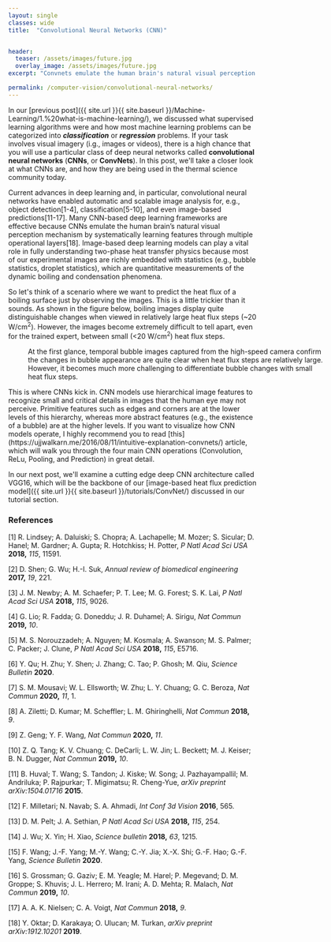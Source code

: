 ```yaml
---
layout: single
classes: wide
title:  "Convolutional Neural Networks (CNN)"


header:
  teaser: /assets/images/future.jpg
  overlay_image: /assets/images/future.jpg
excerpt: "Convnets emulate the human brain's natural visual perception mechanism by systematically learning features through multiple operational layers."

permalink: /computer-vision/convolutional-neural-networks/
---
```




In our [previous post]({{ site.url }}{{ site.baseurl }}/Machine-Learning/1.%20what-is-machine-learning/), we discussed what supervised learning algorithms were and how most machine learning problems can be categorized into ***classification*** or ***regression*** problems. If your task involves visual imagery (i.g., images or videos), there is a high chance that you will use a particular class of deep neural networks called **convolutional neural networks** (**CNNs**, or **ConvNets**). In this post, we'll take a closer look at what CNNs are, and how they are being used in the thermal science community today.

Current advances in deep learning and, in particular, convolutional neural networks have enabled automatic and scalable image analysis for, e.g., object detection[1-4], classification[5-10], and even image-based predictions[11-17]. Many CNN-based deep learning frameworks are effective because CNNs emulate the human brain’s natural visual perception mechanism by systematically learning features through multiple operational layers[18]. Image-based deep learning models can play a vital role in fully understanding two-phase heat transfer physics because most of our experimental images are richly embedded with statistics (e.g., bubble statistics, droplet statistics), which are quantitative measurements of the dynamic boiling and condensation phenomena.

So let's think of a scenario where we want to predict the heat flux of a boiling surface just by observing the images. This is a little trickier than it sounds. As shown in the figure below, boiling images display quite distinguishable changes when viewed in relatively large heat flux steps (~20 W/cm<sup>2</sup>). However, the images become extremely difficult to tell apart, even for the trained expert, between small (<20 W/cm<sup>2</sup>) heat flux steps. 

<figure style="width: 600px" class="align-center">
  <img src="{{ site.url }}{{ site.baseurl }}/assets/images/heat-flux.png" alt="">
  <figcaption>At the first glance, temporal bubble images captured from the high-speed camera confirm the changes in bubble appearance are quite clear when heat flux steps are relatively large. However, it becomes much more challenging to differentiate bubble changes with small heat flux steps.</figcaption>
</figure> 
This is where CNNs kick in. CNN models use hierarchical image features to recognize small and critical details in images that the human eye may not perceive. Primitive features such as edges and corners are at the lower levels of this hierarchy, whereas more abstract features (e.g., the existence of a bubble) are at the higher levels. If you want to visualize how CNN models operate, I highly recommend you to read [this](https://ujjwalkarn.me/2016/08/11/intuitive-explanation-convnets/) article, which will walk you through the four main CNN operations (Convolution, ReLu, Pooling, and Prediction) in great detail.

In our next post, we'll examine a cutting edge deep CNN architecture called VGG16, which will be the backbone of our [image-based heat flux prediction model]({{ site.url }}{{ site.baseurl }}/tutorials/ConvNet/) discussed in our tutorial section. 



### References

[1] R. Lindsey; A. Daluiski; S. Chopra; A. Lachapelle; M. Mozer; S. Sicular; D. Hanel; M. Gardner; A. Gupta; R. Hotchkiss; H. Potter, *P Natl Acad Sci USA* **2018,** *115*, 11591.

[2] D. Shen; G. Wu; H.-I. Suk, *Annual review of biomedical engineering* **2017,** *19*, 221.

[3] J. M. Newby; A. M. Schaefer; P. T. Lee; M. G. Forest; S. K. Lai, *P Natl Acad Sci USA* **2018,** *115*, 9026.

[4] G. Lio; R. Fadda; G. Doneddu; J. R. Duhamel; A. Sirigu, *Nat Commun* **2019,** *10*.

[5] M. S. Norouzzadeh; A. Nguyen; M. Kosmala; A. Swanson; M. S. Palmer; C. Packer; J. Clune, *P Natl Acad Sci USA* **2018,** *115*, E5716.

[6] Y. Qu; H. Zhu; Y. Shen; J. Zhang; C. Tao; P. Ghosh; M. Qiu, *Science Bulletin* **2020**.

[7] S. M. Mousavi; W. L. Ellsworth; W. Zhu; L. Y. Chuang; G. C. Beroza, *Nat Commun* **2020,** *11*, 1.

[8] A. Ziletti; D. Kumar; M. Scheffler; L. M. Ghiringhelli, *Nat Commun* **2018,** *9*.

[9] Z. Geng; Y. F. Wang, *Nat Commun* **2020,** *11*.

[10] Z. Q. Tang; K. V. Chuang; C. DeCarli; L. W. Jin; L. Beckett; M. J. Keiser; B. N. Dugger, *Nat Commun* **2019,** *10*.

[11] B. Huval; T. Wang; S. Tandon; J. Kiske; W. Song; J. Pazhayampallil; M. Andriluka; P. Rajpurkar; T. Migimatsu; R. Cheng-Yue, *arXiv preprint arXiv:1504.01716* **2015**.

[12] F. Milletari; N. Navab; S. A. Ahmadi, *Int Conf 3d Vision* **2016**, 565.

[13] D. M. Pelt; J. A. Sethian, *P Natl Acad Sci USA* **2018,** *115*, 254.

[14] J. Wu; X. Yin; H. Xiao, *Science bulletin* **2018,** *63*, 1215.

[15] F. Wang; J.-F. Yang; M.-Y. Wang; C.-Y. Jia; X.-X. Shi; G.-F. Hao; G.-F. Yang, *Science Bulletin* **2020**.

[16] S. Grossman; G. Gaziv; E. M. Yeagle; M. Harel; P. Megevand; D. M. Groppe; S. Khuvis; J. L. Herrero; M. Irani; A. D. Mehta; R. Malach, *Nat Commun* **2019,** *10*.

[17] A. A. K. Nielsen; C. A. Voigt, *Nat Commun* **2018,** *9*.

[18] Y. Oktar; D. Karakaya; O. Ulucan; M. Turkan, *arXiv preprint arXiv:1912.10201* **2019**.